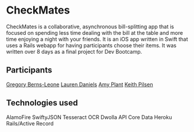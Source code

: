 # CheckMates
CheckMates is a collaborative, asynchronous bill-splitting app that is focused on spending less time dealing with the bill at the table and more time enjoying a night with your friends. It is an iOS app written in Swift that uses a Rails webapp for having participants choose their items. It was written over 8 days as a final project for Dev Bootcamp.

## Participants
[Gregory Berns-Leone](https://github.com/GregoryBL)
[Lauren Daniels](https://github.com/ladaniels)
[Amy Plant](https://github.com/plantoteachme)
[Keith Pilsen](https://github.com/keithpilz)

## Technologies used
AlamoFire
SwiftyJSON
Tesseract OCR
Dwolla API
Core Data
Heroku
Rails/Active Record
